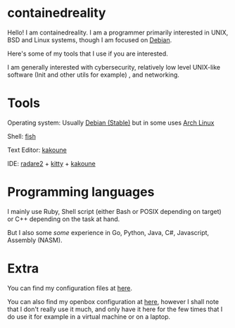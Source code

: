 # containedreality
Hello! I am containedreality. I am a programmer primarily interested in UNIX, BSD and Linux systems,
though I am focused on [Debian](https://debian.org/).

Here's some of my tools that I use if you are interested.

I am generally interested with cybersecurity, relatively low level UNIX-like software (Init and other utils for example)
, and networking.

# Tools
Operating system: Usually [Debian (Stable)](https://debian.org/) but in some uses [Arch Linux](https://archlinux.org)

Shell: [fish](https://fishshell.com/)

Text Editor: [kakoune](https://github.com/mawww/kakoune)

IDE: [radare2](https://rada.re/) + [kitty](https://sw.kovidgoyal.net/kitty/) + [kakoune](https://github.com/mawww/kakoune)

# Programming languages
I mainly use Ruby, Shell script (either Bash or POSIX depending on target) or C++ depending on the task at hand.

But I also some *some* experience in Go, Python, Java, C#, Javascript, Assembly (NASM).

# Extra
You can find my configuration files at [here](https://github.com/containedreality/configs).

You can also find my openbox configuration at [here](https://github.com/containedreality/openbox-config),
however I shall note that I don't really use it much, and only have it here for the few times that I do use it for example in a virtual machine or on a laptop.
